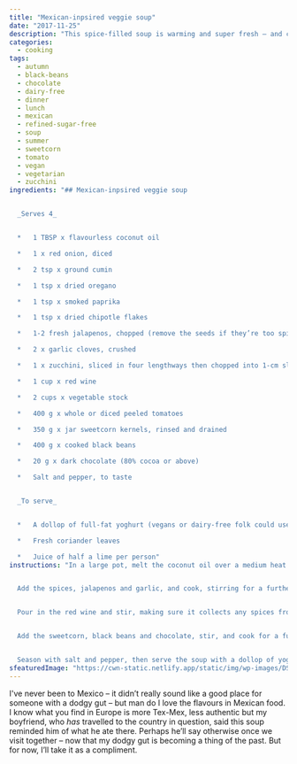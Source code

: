```yaml
---
title: "Mexican-inpsired veggie soup"
date: "2017-11-25"
description: "This spice-filled soup is warming and super fresh – and can easily be made vegan."
categories: 
  - cooking
tags: 
  - autumn
  - black-beans
  - chocolate
  - dairy-free
  - dinner
  - lunch
  - mexican
  - refined-sugar-free
  - soup
  - summer
  - sweetcorn
  - tomato
  - vegan
  - vegetarian
  - zucchini
ingredients: "## Mexican-inpsired veggie soup


  _Serves 4_


  *   1 TBSP x flavourless coconut oil

  *   1 x red onion, diced

  *   2 tsp x ground cumin

  *   1 tsp x dried oregano

  *   1 tsp x smoked paprika

  *   1 tsp x dried chipotle flakes

  *   1-2 fresh jalapenos, chopped (remove the seeds if they’re too spicy for your taste)

  *   2 x garlic cloves, crushed

  *   1 x zucchini, sliced in four lengthways then chopped into 1-cm slices

  *   1 cup x red wine

  *   2 cups x vegetable stock

  *   400 g x whole or diced peeled tomatoes

  *   350 g x jar sweetcorn kernels, rinsed and drained

  *   400 g x cooked black beans

  *   20 g x dark chocolate (80% cocoa or above)

  *   Salt and pepper, to taste


  _To serve_


  *   A dollop of full-fat yoghurt (vegans or dairy-free folk could use guacamole instead)

  *   Fresh coriander leaves

  *   Juice of half a lime per person"
instructions: "In a large pot, melt the coconut oil over a medium heat. Add the onion and cook for a few minutes until it starts to soften.


  Add the spices, jalapenos and garlic, and cook, stirring for a further few minutes until fragrant. Add the zucchini to the pot and cook, stirring to cover in the spices.


  Pour in the red wine and stir, making sure it collects any spices from the bottom of the pot. Add the stock and tomatoes and stir to combine. Turn the heat to low, cover and cook for around 20 minutes, or until the zucchini is cooked to your liking.


  Add the sweetcorn, black beans and chocolate, stir, and cook for a further 5 minutes to warm through.


  Season with salt and pepper, then serve the soup with a dollop of yoghurt or guacamole on top, a sprinkling of fresh coriander leaves and a good squeeze of fresh lime juice."
sfeaturedImage: "https://cwn-static.netlify.app/static/img/wp-images/DSC_0157_sml.jpg"
---
```


I've never been to Mexico – it didn’t really sound like a good place for someone with a dodgy gut – but man do I love the flavours in Mexican food. I know what you find in Europe is more Tex-Mex, less authentic but my boyfriend, who _has_ travelled to the country in question, said this soup reminded him of what he ate there. Perhaps he’ll say otherwise once we visit together – now that my dodgy gut is becoming a thing of the past. But for now, I’ll take it as a compliment.
